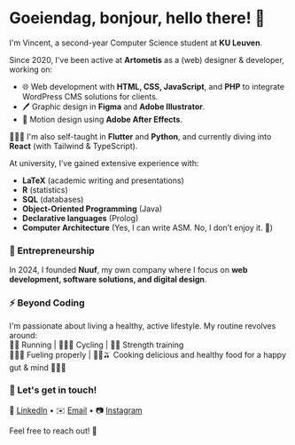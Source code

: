 # Goeiendag, bonjour, hello there! 👋

I'm Vincent, a second-year Computer Science student at **KU Leuven**.

Since 2020, I've been active at **Artometis** as a (web) designer & developer, working on:

-   🌐 Web development with **HTML, CSS, JavaScript**, and **PHP** to integrate WordPress CMS solutions for clients.
-   🖊️ Graphic design in **Figma** and **Adobe Illustrator**.
-   🚀 Motion design using **Adobe After Effects**.

👨🏼‍🏫 I'm also self-taught in **Flutter** and **Python**, and currently diving into **React** (with Tailwind & TypeScript).

At university, I’ve gained extensive experience with:

-   **LaTeX** (academic writing and presentations)
-   **R** (statistics)
-   **SQL** (databases)
-   **Object-Oriented Programming** (Java)
-   **Declarative languages** (Prolog)
-   **Computer Architecture** (Yes, I can write ASM. No, I don’t enjoy it. 🙈)

### 🚀 Entrepreneurship

In 2024, I founded **Nuuf**, my own company where I focus on **web development, software solutions, and digital design**.

### ⚡ Beyond Coding

I'm passionate about living a healthy, active lifestyle. My routine revolves around:  
🏃🏽 Running | 🚴🏽‍♂️ Cycling | 🏋🏽 Strength training  
🍌🍝🍞 Fueling properly | 🥑🥜🫒 Cooking delicious and healthy food for a happy gut & mind 🦠💆🏼

### 🤝 Let's get in touch!

🔗 [LinkedIn](https://www.linkedin.com/in/vanschependom) • ✉️ [Email](mailto:vincent@nuuf.be) • 📷 [Instagram](https://instagram.com/schependom)

Feel free to reach out! 🚀
